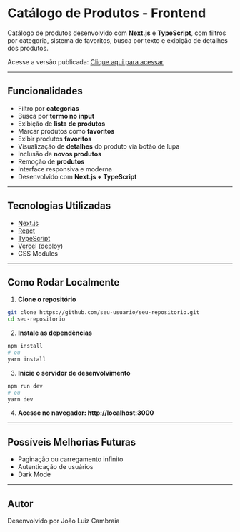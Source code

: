 # Catálogo de Produtos - Frontend

Catálogo de produtos desenvolvido com **Next.js** e **TypeScript**, com filtros por categoria, sistema de favoritos, busca por texto e exibição de detalhes dos produtos.

Acesse a versão publicada: [Clique aqui para acessar](https://product-catalog-pink.vercel.app/)

---

## Funcionalidades

- Filtro por **categorias**
- Busca por **termo no input**
- Exibição de **lista de produtos**
- Marcar produtos como **favoritos**
- Exibir produtos **favoritos**
- Visualização de **detalhes** do produto via botão de lupa
- Inclusão de **novos produtos**
- Remoção de **produtos**
- Interface responsiva e moderna
- Desenvolvido com **Next.js + TypeScript**

---

## Tecnologias Utilizadas

- [Next.js](https://nextjs.org/)
- [React](https://reactjs.org/)
- [TypeScript](https://www.typescriptlang.org/)
- [Vercel](https://vercel.com/) (deploy)
- CSS Modules

---

## Como Rodar Localmente

1. **Clone o repositório**

```bash
git clone https://github.com/seu-usuario/seu-repositorio.git
cd seu-repositorio
```

2. **Instale as dependências**

```bash
npm install
# ou
yarn install
```

3. **Inicie o servidor de desenvolvimento**

```bash
npm run dev
# ou
yarn dev
```

4. **Acesse no navegador: http://localhost:3000**

---

## Possíveis Melhorias Futuras

- Paginação ou carregamento infinito
- Autenticação de usuários
- Dark Mode

---

## Autor

Desenvolvido por João Luiz Cambraia
